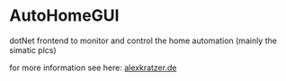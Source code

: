 # AutoHomeGUI
dotNet frontend to monitor and control the home automation (mainly the simatic plcs)

for more information see here:
<a href="http://alexkratzer.de/">alexkratzer.de</a>

